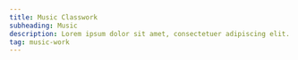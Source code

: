 ```yaml
---
title: Music Classwork
subheading: Music
description: Lorem ipsum dolor sit amet, consectetuer adipiscing elit.
tag: music-work
---
```

